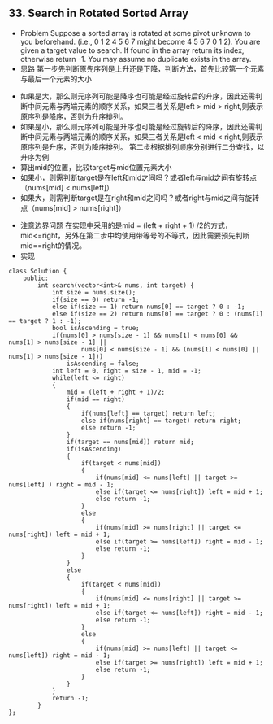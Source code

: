## 33. Search in Rotated Sorted Array
- Problem
Suppose a sorted array is rotated at some pivot unknown to you beforehand.
(i.e., 0 1 2 4 5 6 7 might become 4 5 6 7 0 1 2).
You are given a target value to search. If found in the array return its index, otherwise return -1.
You may assume no duplicate exists in the array.
- 思路
第一步先判断原先序列是上升还是下降，判断方法，首先比较第一个元素与最后一个元素的大小
* 如果是大，那么则元序列可能是降序也可能是经过旋转后的升序，因此还需判断中间元素与两端元素的顺序关系，如果三者关系是left > mid > right,则表示原序列是降序，否则为升序排列。
* 如果是小，那么则元序列可能是升序也可能是经过旋转后的降序，因此还需判断中间元素与两端元素的顺序关系，如果三者关系是left < mid < right,则表示原序列是升序，否则为降序排列。
第二步根据排列顺序分别进行二分查找，以升序为例
* 算出mid的位置，比较target与mid位置元素大小
* 如果小，则需判断target是在left和mid之间吗？或者left与mid之间有旋转点（nums[mid] < nums[left]）
* 如果大，则需判断target是在right和mid之间吗？或者right与mid之间有旋转点（nums[mid] > nums[right]）
- 注意边界问题
在实现中采用的是mid = (left + right + 1) /2的方式，mid<=right，另外在第二步中均使用带等号的不等式，因此需要预先判断mid==right的情况。
- 实现
```
class Solution {
	public:
		int search(vector<int>& nums, int target) {
			int size = nums.size();
			if(size == 0) return -1; 
			else if(size == 1) return nums[0] == target ? 0 : -1; 
			else if(size == 2) return nums[0] == target ? 0 : (nums[1] == target ? 1 : -1);
			bool isAscending = true;
			if(nums[0] > nums[size - 1] && nums[1] < nums[0] && nums[1] > nums[size - 1] ||
					nums[0] < nums[size - 1] && (nums[1] < nums[0] || nums[1] > nums[size - 1])) 
				isAscending = false; 
			int left = 0, right = size - 1, mid = -1; 
			while(left <= right)
			{
				mid = (left + right + 1)/2;
				if(mid == right) 
				{
					if(nums[left] == target) return left;
					else if(nums[right] == target) return right;
					else return -1; 
				}
				if(target == nums[mid]) return mid;
				if(isAscending)
				{
					if(target < nums[mid])
					{
						if(nums[mid] <= nums[left] || target >= nums[left] ) right = mid - 1;
						else if(target <= nums[right]) left = mid + 1;
						else return -1; 
					}
					else
					{   
						if(nums[mid] >= nums[right] || target <= nums[right]) left = mid + 1;
						else if(target >= nums[left]) right = mid - 1;
						else return -1; 
					}   
				}
				else
				{
					if(target < nums[mid])
					{
						if(nums[mid] <= nums[right] || target >= nums[right]) left = mid + 1;
						else if(target <= nums[left]) right = mid - 1;
						else return -1; 
					}
					else
					{
						if(nums[mid] >= nums[left] || target <= nums[left]) right = mid - 1;
						else if(target >= nums[right]) left = mid + 1;
						else return -1; 
					}
				}
			}   
			return -1; 
		}
};
```
